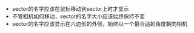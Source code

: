 - sector的名字应该在鼠标移动到sector上时才显示
- 不管相机如何移动，sector的名字大小应该始终保持不变
- sector的名字应该显示在六边形的外侧，始终以一个最合适的角度朝向相机
